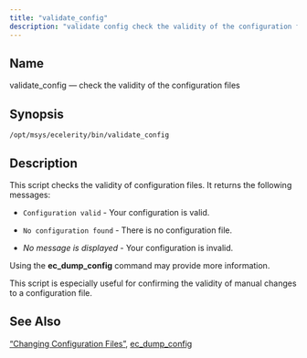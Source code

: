 ```yaml
---
title: "validate_config"
description: "validate config check the validity of the configuration files opt msys ecelerity bin validate config This script checks the validity of configuration files It returns the following messages Configuration valid Your configuration is valid No configuration found There is no configuration file No message is displayed Your configuration is invalid..."
---
```


<a name="executable.validate_config"></a> 
## Name

validate_config — check the validity of the configuration files

## Synopsis

`/opt/msys/ecelerity/bin/validate_config`

<a name="idp7288816"></a> 
## Description

This script checks the validity of configuration files. It returns the following messages:

*   `Configuration valid` - Your configuration is valid.

*   `No configuration found` - There is no configuration file.

*   *No message is displayed*                      - Your configuration is invalid.

Using the **ec_dump_config** command may provide more information.

This script is especially useful for confirming the validity of manual changes to a configuration file.

<a name="idp7296768"></a> 
## See Also

[“Changing Configuration Files”](/momentum/4/conf-overview#conf.manual.changes), [ec_dump_config](/momentum/4/executable/ec-dump-config)